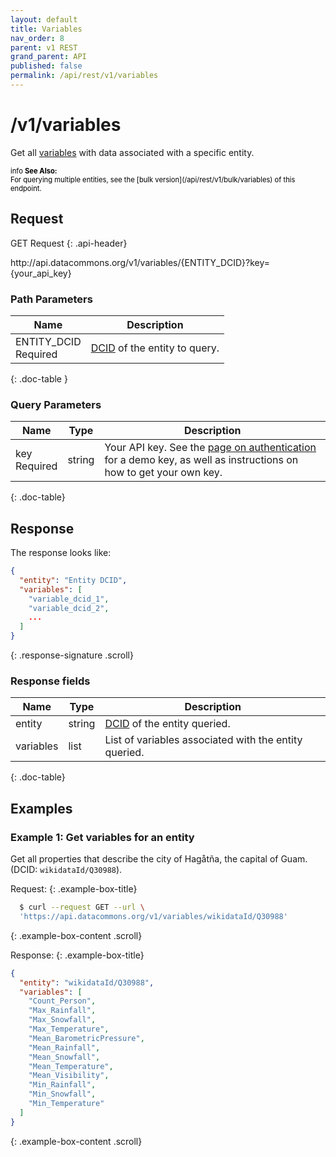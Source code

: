```yaml
---
layout: default
title: Variables
nav_order: 8
parent: v1 REST
grand_parent: API
published: false
permalink: /api/rest/v1/variables
---
```


# /v1/variables

Get all [variables](/glossary.html#variable) with data associated with a specific entity.

<div markdown="span" class="alert alert-warning" role="alert" style="color:black; font-size: 0.8em">
    <span class="material-icons md-16">info </span><b>See Also:</b><br />
    For querying multiple entities, see the [bulk version](/api/rest/v1/bulk/variables) of this endpoint.
</div>

## Request

GET Request
{: .api-header}

<div class="api-signature">
http://api.datacommons.org/v1/variables/{ENTITY_DCID}?key={your_api_key}
</div>

<script src="/assets/js/syntax_highlighting.js"></script>

### Path Parameters

| Name                                                | Description                   |
| --------------------------------------------------- | ----------------------------- |
| ENTITY_DCID <br /> <required-tag>Required</required-tag> | [DCID](/glossary.html#dcid) of the entity to query. |
{: .doc-table }

### Query Parameters

| Name     | Type   | Description                |
| -------- | ------ | -------------------------- |
| key <br /> <required-tag>Required</required-tag>   | string | Your API key. See the [page on authentication](/api/rest/v1/getting_started#authentication) for a demo key, as well as instructions on how to get your own key. |
{: .doc-table}

## Response

The response looks like:

```json
{
  "entity": "Entity DCID",
  "variables": [
    "variable_dcid_1",
    "variable_dcid_2",
    ...
  ]
}
```
{: .response-signature .scroll}

### Response fields

| Name     | Type   | Description                |
| -------- | ------ | -------------------------- |
| entity   | string   | [DCID](/glossary.html#dcid) of the entity queried. |
| variables | list | List of variables associated with the entity queried. |
{: .doc-table}

## Examples

### Example 1: Get variables for an entity

Get all properties that describe the city of Hagåtña, the capital of Guam. (DCID: `wikidataId/Q30988`).

Request:
{: .example-box-title}
```bash
  $ curl --request GET --url \
  'https://api.datacommons.org/v1/variables/wikidataId/Q30988'
```
{: .example-box-content .scroll}

Response:
{: .example-box-title}
```json
{
  "entity": "wikidataId/Q30988",
  "variables": [
    "Count_Person",
    "Max_Rainfall",
    "Max_Snowfall",
    "Max_Temperature",
    "Mean_BarometricPressure",
    "Mean_Rainfall",
    "Mean_Snowfall",
    "Mean_Temperature",
    "Mean_Visibility",
    "Min_Rainfall",
    "Min_Snowfall",
    "Min_Temperature"
  ]
}
```
{: .example-box-content .scroll}
